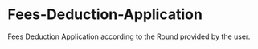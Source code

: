 # Fees-Deduction-Application
Fees Deduction Application according to the Round provided by the user.
